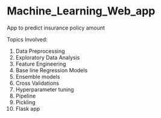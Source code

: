 # Machine_Learning_Web_app
App to predict insurance policy amount

Topics Involved:
1. Data Preprocessing
2. Exploratory Data Analysis
3. Feature Engineering
4. Base line Regression Models 
5. Ensemble models
6. Cross Validations 
7. Hyperparameter tuning
8. Pipeline
9. Pickling
10. Flask app
